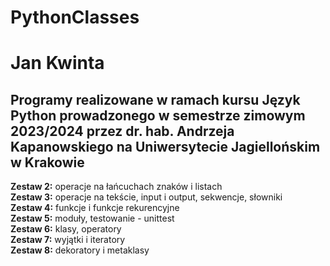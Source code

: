 # PythonClasses  
Jan Kwinta  
===
Programy realizowane w ramach kursu Język Python prowadzonego w semestrze zimowym 2023/2024 przez dr. hab. Andrzeja Kapanowskiego na Uniwersytecie Jagiellońskim w Krakowie  
---
**Zestaw 2:** operacje na łańcuchach znaków i listach  
**Zestaw 3:** operacje na tekście, input i output, sekwencje, słowniki  
**Zestaw 4:** funkcje i funkcje rekurencyjne  
**Zestaw 5:** moduły, testowanie - unittest  
**Zestaw 6:** klasy, operatory  
**Zestaw 7:** wyjątki i iteratory  
**Zestaw 8:** dekoratory i metaklasy  
